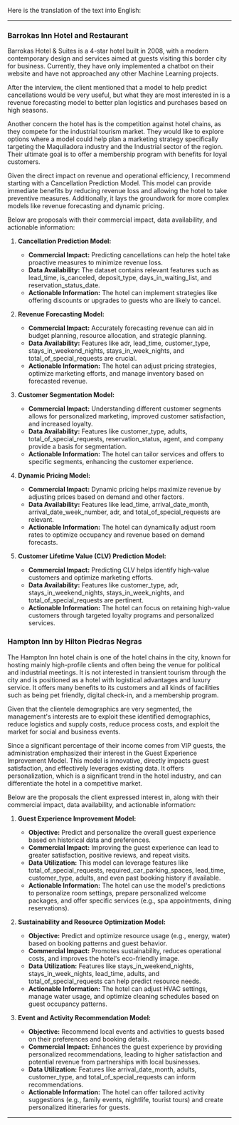 Here is the translation of the text into English:

---

### Barrokas Inn Hotel and Restaurant

Barrokas Hotel & Suites is a 4-star hotel built in 2008, with a modern contemporary design and services aimed at guests visiting this border city for business. Currently, they have only implemented a chatbot on their website and have not approached any other Machine Learning projects.

After the interview, the client mentioned that a model to help predict cancellations would be very useful, but what they are most interested in is a revenue forecasting model to better plan logistics and purchases based on high seasons.

Another concern the hotel has is the competition against hotel chains, as they compete for the industrial tourism market. They would like to explore options where a model could help plan a marketing strategy specifically targeting the Maquiladora industry and the Industrial sector of the region. Their ultimate goal is to offer a membership program with benefits for loyal customers.

Given the direct impact on revenue and operational efficiency, I recommend starting with a Cancellation Prediction Model. This model can provide immediate benefits by reducing revenue loss and allowing the hotel to take preventive measures. Additionally, it lays the groundwork for more complex models like revenue forecasting and dynamic pricing.

Below are proposals with their commercial impact, data availability, and actionable information:

1. **Cancellation Prediction Model:**
   - **Commercial Impact:** Predicting cancellations can help the hotel take proactive measures to minimize revenue loss.
   - **Data Availability:** The dataset contains relevant features such as lead_time, is_canceled, deposit_type, days_in_waiting_list, and reservation_status_date.
   - **Actionable Information:** The hotel can implement strategies like offering discounts or upgrades to guests who are likely to cancel.

2. **Revenue Forecasting Model:**
   - **Commercial Impact:** Accurately forecasting revenue can aid in budget planning, resource allocation, and strategic planning.
   - **Data Availability:** Features like adr, lead_time, customer_type, stays_in_weekend_nights, stays_in_week_nights, and total_of_special_requests are crucial.
   - **Actionable Information:** The hotel can adjust pricing strategies, optimize marketing efforts, and manage inventory based on forecasted revenue.

3. **Customer Segmentation Model:**
   - **Commercial Impact:** Understanding different customer segments allows for personalized marketing, improved customer satisfaction, and increased loyalty.
   - **Data Availability:** Features like customer_type, adults, total_of_special_requests, reservation_status, agent, and company provide a basis for segmentation.
   - **Actionable Information:** The hotel can tailor services and offers to specific segments, enhancing the customer experience.

4. **Dynamic Pricing Model:**
   - **Commercial Impact:** Dynamic pricing helps maximize revenue by adjusting prices based on demand and other factors.
   - **Data Availability:** Features like lead_time, arrival_date_month, arrival_date_week_number, adr, and total_of_special_requests are relevant.
   - **Actionable Information:** The hotel can dynamically adjust room rates to optimize occupancy and revenue based on demand forecasts.

5. **Customer Lifetime Value (CLV) Prediction Model:**
   - **Commercial Impact:** Predicting CLV helps identify high-value customers and optimize marketing efforts.
   - **Data Availability:** Features like customer_type, adr, stays_in_weekend_nights, stays_in_week_nights, and total_of_special_requests are pertinent.
   - **Actionable Information:** The hotel can focus on retaining high-value customers through targeted loyalty programs and personalized services.

### Hampton Inn by Hilton Piedras Negras

The Hampton Inn hotel chain is one of the hotel chains in the city, known for hosting mainly high-profile clients and often being the venue for political and industrial meetings. It is not interested in transient tourism through the city and is positioned as a hotel with logistical advantages and luxury service. It offers many benefits to its customers and all kinds of facilities such as being pet friendly, digital check-in, and a membership program.

Given that the clientele demographics are very segmented, the management's interests are to exploit these identified demographics, reduce logistics and supply costs, reduce process costs, and exploit the market for social and business events.

Since a significant percentage of their income comes from VIP guests, the administration emphasized their interest in the Guest Experience Improvement Model. This model is innovative, directly impacts guest satisfaction, and effectively leverages existing data. It offers personalization, which is a significant trend in the hotel industry, and can differentiate the hotel in a competitive market.

Below are the proposals the client expressed interest in, along with their commercial impact, data availability, and actionable information:

1. **Guest Experience Improvement Model:**
   - **Objective:** Predict and personalize the overall guest experience based on historical data and preferences.
   - **Commercial Impact:** Improving the guest experience can lead to greater satisfaction, positive reviews, and repeat visits.
   - **Data Utilization:** This model can leverage features like total_of_special_requests, required_car_parking_spaces, lead_time, customer_type, adults, and even past booking history if available.
   - **Actionable Information:** The hotel can use the model's predictions to personalize room settings, prepare personalized welcome packages, and offer specific services (e.g., spa appointments, dining reservations).

2. **Sustainability and Resource Optimization Model:**
   - **Objective:** Predict and optimize resource usage (e.g., energy, water) based on booking patterns and guest behavior.
   - **Commercial Impact:** Promotes sustainability, reduces operational costs, and improves the hotel's eco-friendly image.
   - **Data Utilization:** Features like stays_in_weekend_nights, stays_in_week_nights, lead_time, adults, and total_of_special_requests can help predict resource needs.
   - **Actionable Information:** The hotel can adjust HVAC settings, manage water usage, and optimize cleaning schedules based on guest occupancy patterns.

3. **Event and Activity Recommendation Model:**
   - **Objective:** Recommend local events and activities to guests based on their preferences and booking details.
   - **Commercial Impact:** Enhances the guest experience by providing personalized recommendations, leading to higher satisfaction and potential revenue from partnerships with local businesses.
   - **Data Utilization:** Features like arrival_date_month, adults, customer_type, and total_of_special_requests can inform recommendations.
   - **Actionable Information:** The hotel can offer tailored activity suggestions (e.g., family events, nightlife, tourist tours) and create personalized itineraries for guests.

---